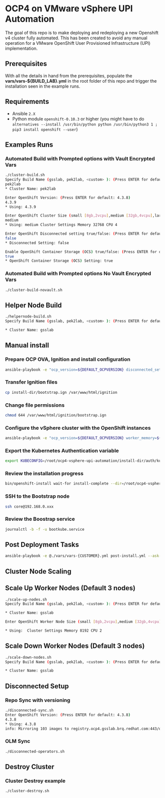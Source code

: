 # OCP4 on VMware vSphere UPI Automation

The goal of this repo is to make deploying and redeploying a new Openshift v4 cluster fully automated. This has been created to avoid any manual operation for a VMware OpenShift User Provisioned Infrastructure (UPI) implementation.

## Prerequisites

With all the details in hand from the prerequisites, populate the **vars/vars-${BUILD_LAB}.yml** in the root folder of this repo and trigger the installation seen in the example runs. 

## Requirements

* Ansible `2.X`
* Python module `openshift-0.10.3` or higher (you might have to do `alternatives --install /usr/bin/python python /usr/bin/python3 1 ; pip3 install openshift --user`)

## Examples Runs

### Automated Build with Prompted options with Vault Encrypted Vars

```bash
./cluster-build.sh
Specify Build Name (gsslab, pek2lab, <custom> ): (Press ENTER for default: gsslab)
pek2lab
* Cluster Name: pek2lab

Enter OpenShift Version: (Press ENTER for default: 4.3.8)
4.3.9
* Using: 4.3.9

Enter OpenShift Cluster Size (small [8gb,2vcpu],medium [32gb,4vcpu],large [64gb,8vcpu]): (Press ENTER for default: small )
medium
* Using: medium Cluster Settings Memory 32768 CPU 4

Enter OpenShift Disconnected setting true/false: (Press ENTER for default: false)
false
* Disconnected Setting: false

Enable OpenShift Container Storage (OCS) true/false: (Press ENTER for default: false)
true
* OpenShift Container Storage (OCS) Setting: true
```
### Automated Build with Prompted options No Vault Encrypted Vars

```bash
./cluster-build-novault.sh
```

## Helper Node Build

```bash
./helpernode-build.sh
Specify Build Name (gsslab, pek2lab, <custom> ): (Press ENTER for default: gsslab)

* Cluster Name: gsslab
```

## Manual install

### Prepare OCP OVA, Ignition and install configuration

```bash
ansible-playbook -e "ocp_version=${DEFAULT_OCPVERSION} disconnected_setting=${DISCONNECTED}" -e @./vars/vars-${BUILD_LAB}.yml setup-ocp-vsphere.yml --ask-vault-pass
```
### Transfer Ignition files

```bash
cp install-dir/bootstrap.ign /var/www/html/ignition
```

### Change file permissions

```bash
chmod 644 /var/www/html/ignition/bootstrap.ign
```

### Configure the vSphere cluster with the OpenShift instances

```bash
ansible-playbook -e "ocp_version=${DEFAULT_OCPVERSION} worker_memory=${WORKER_MEMORY} worker_cpu=${WORKER_CPU} disconnected_setting=${DISCONNECTED}" -e @./vars/vars-${BUILD_LAB}.yml setup-vcenter-vms.yml --ask-vault-pass
```

### Export the Kubernetes Authentication variable

```bash
export KUBECONFIG=/root/ocp4-vsphere-upi-automation/install-dir/auth/kubeconfig
```

### Review the installation progress

```bash
bin/openshift-install wait-for install-complete --dir=/root/ocp4-vsphere-upi-automation/install-dir
```

### SSH to the Bootstrap node

```bash
ssh core@192.168.0.xxx
```
### Review the Boostrap service

```bash
journalctl -b -f -u bootkube.service
```

## Post Deployment Tasks

```bash
ansible-playbook -e @./vars/vars-{CUSTOMER}.yml post-install.yml --ask-vault-pass
```

## Cluster Node Scaling

## Scale Up Worker Nodes (Default 3 nodes)

```bash
./scale-up-nodes.sh
Specify Build Name (gsslab, pek2lab, <custom> ): (Press ENTER for default: gsslab)

* Cluster Name: gsslab

Enter OpenShift Worker Node Size (small [8gb,2vcpu],medium [32gb,4vcpu],large [64gb,8vcpu]): (Press ENTER for default: small )

* Using:  Cluster Settings Memory 8192 CPU 2
```

## Scale Down Worker Nodes (Default 3 nodes)

```bash
./scale-down-nodes.sh
Specify Build Name (gsslab, pek2lab, <custom> ): (Press ENTER for default: gsslab)

* Cluster Name: gsslab
```

## Disconnected Setup

### Repo Sync with versioning

```bash
./disconnected-sync.sh
Enter OpenShift Version: (Press ENTER for default: 4.3.8)
4.3.8
* Using: 4.3.8
info: Mirroring 103 images to registry.ocp4.gsslab.brq.redhat.com:443/openshift/ocp4.3.8-x86_64 ...
```
### OLM Sync

```bash
./disconnected-operators.sh
```
## Destroy Cluster 

### Cluster Destroy example

```bash
./cluster-destroy.sh
```

